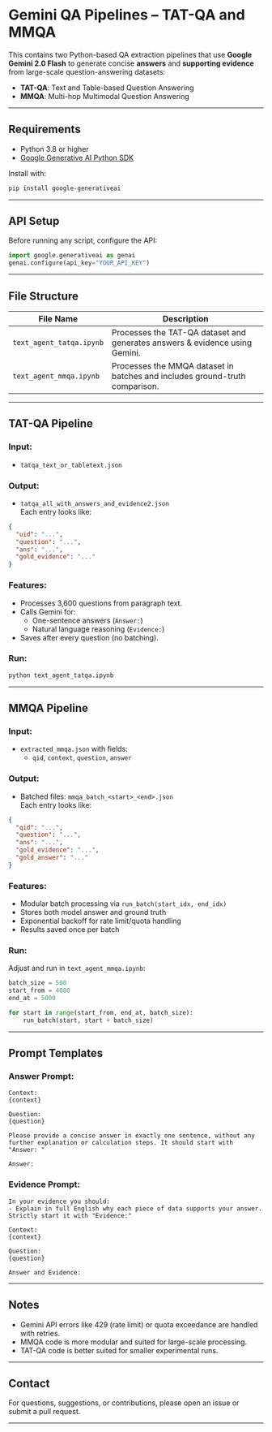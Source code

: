 # Gemini QA Pipelines – TAT-QA and MMQA

This contains two Python-based QA extraction pipelines that use **Google Gemini 2.0 Flash** to generate concise **answers** and **supporting evidence** from large-scale question-answering datasets:

- **TAT-QA**: Text and Table-based Question Answering
- **MMQA**: Multi-hop Multimodal Question Answering

---

## Requirements

- Python 3.8 or higher
- [Google Generative AI Python SDK](https://github.com/google/generative-ai-python)

Install with:
```bash
pip install google-generativeai
```

---

## API Setup

Before running any script, configure the API:

```python
import google.generativeai as genai
genai.configure(api_key="YOUR_API_KEY")
```

---

## File Structure

| File Name              | Description                                                                 |
|------------------------|-----------------------------------------------------------------------------|
| `text_agent_tatqa.ipynb`    | Processes the TAT-QA dataset and generates answers & evidence using Gemini. |
| `text_agent_mmqa.ipynb`| Processes the MMQA dataset in batches and includes ground-truth comparison. |

---

## TAT-QA Pipeline

### Input:
- `tatqa_text_or_tabletext.json`

### Output:
- `tatqa_all_with_answers_and_evidence2.json`  
Each entry looks like:
```json
{
  "uid": "...",
  "question": "...",
  "ans": "...",
  "gold_evidence": "..."
}
```

### Features:
- Processes 3,600 questions from paragraph text.
- Calls Gemini for:
  - One-sentence answers (`Answer:`)
  - Natural language reasoning (`Evidence:`)
- Saves after every question (no batching).

### Run:
```bash
python text_agent_tatqa.ipynb
```

---

## MMQA Pipeline

### Input:
- `extracted_mmqa.json` with fields:
  - `qid`, `context`, `question`, `answer`

### Output:
- Batched files: `mmqa_batch_<start>_<end>.json`  
Each entry looks like:
```json
{
  "qid": "...",
  "question": "...",
  "ans": "...",
  "gold_evidence": "...",
  "gold_answer": "..."
}
```

### Features:
- Modular batch processing via `run_batch(start_idx, end_idx)`
- Stores both model answer and ground truth
- Exponential backoff for rate limit/quota handling
- Results saved once per batch

### Run:
Adjust and run in `text_agent_mmqa.ipynb`:
```python
batch_size = 500
start_from = 4000
end_at = 5000

for start in range(start_from, end_at, batch_size):
    run_batch(start, start + batch_size)
```

---

## Prompt Templates

### Answer Prompt:
```
Context:
{context}

Question:
{question}

Please provide a concise answer in exactly one sentence, without any further explanation or calculation steps. It should start with "Answer: "

Answer:
```

### Evidence Prompt:
```
In your evidence you should:
- Explain in full English why each piece of data supports your answer. Strictly start it with "Evidence:"

Context:
{context}

Question:
{question}

Answer and Evidence:
```

---

## Notes

- Gemini API errors like 429 (rate limit) or quota exceedance are handled with retries.
- MMQA code is more modular and suited for large-scale processing.
- TAT-QA code is better suited for smaller experimental runs.

---

## Contact

For questions, suggestions, or contributions, please open an issue or submit a pull request.

---